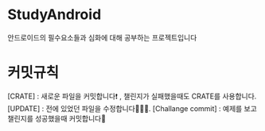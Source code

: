 # StudyAndroid
안드로이드의 필수요소들과 심화에 대해 공부하는 프로젝트입니다

# 커밋규칙 

[CRATE] : 새로운 파일을 커밋합니다❗️ , 챌린지가 실패했을때도 CRATE를 사용합니다.  
  [UPDATE] : 전에 있었던 파일을 수정합니다🧑🏻‍🔧. 
  [Challange commit] : 예제를 보고 챌린지를 성공했을때 커밋합니다👻  
